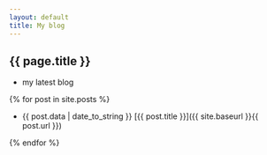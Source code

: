 ```yaml
---
layout: default
title: My blog
---
```


## {{ page.title }}

* my latest blog

{% for post in site.posts %}

*   {{ post.data | date_to_string }}  [{{ post.title }}]({{ site.baseurl }}{{ post.url }})

{% endfor %}
